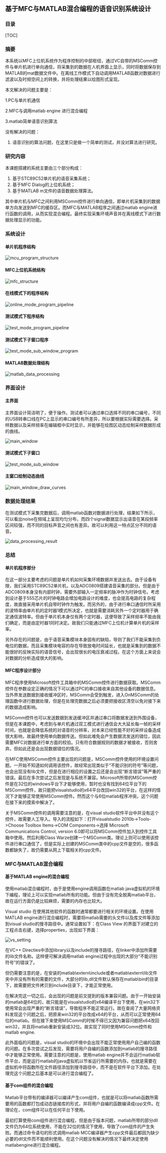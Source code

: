 ## 基于MFC与MATLAB混合编程的语音识别系统设计

### 目录

[TOC]

### 摘要

本系统以MFC上位机系统作为程序控制的中部枢纽，通过VC自带的MSComm控件与单片机进行单向通信，将采集到的数据在人机界面上显示，同时将数据保存到MATLAB的mat数据文件中。在离线工作模式下自动调用MATLAB函数对数据进行滤波以及时频空间上的转换，并将处理结果以绘图形式呈现。

   本文解决的问题主要是：

   1.PC与单片机通信

   2.MFC与调用matlab engine 进行混合编程

   3.matlab简单语音识别算法

没有解决的问题：

1. 语音识别的算法问题，在这里只是做一个简单的测试，并没对算法进行研究。

### 研究内容

本课题搭建的系统主要由三个部分构成：

1. 基于STC89C52单片机的语音采集系统；
2. 基于MFC Dialog的上位机系统；
3. 基于MATLAB m文件的语音数据处理算法。

其中单片机与MFC之间利用MSComm控件进行单向通信，即单片机采集到的数据单方向发送到MFC的缓存区。而MFC与MATLAB程序之间通过matlab engine进行函数的调用，从而实现混合编程。最终实现采集环境声音并在离线模式下进行数据处理显示的功能。

### 系统设计

#### 单片机程序结构

![mcu_program_structure](./fig/mcu_program_structure.png)

#### MFC上位机系统结构

![mfc_structure](./fig/mfc_structure.png)

#### 在线模式下的程序结构

![online_mode_program_pipeline](./fig/online_mode_program_pipeline.png)

#### 测试模式下程序结构

![test_mode_program_pipeline](./fig/test_mode_program_pipeline.png)

#### 测试模式下子窗口程序

![test_mode_sub_window_program](./fig/test_mode_sub_window_program.png)

#### MATLAB数据处理结构

![matlab_data_processing](./fig/matlab_data_processing.png)

### 界面设计

#### 主界面

主界面设计简洁明了，便于操作。测试者可以通过串口选择不同的串口编号，不同的USB转串口线在PC上显示的串口编号有所差异，所以要根据实际需要选择。采样数据以及采样频率在编辑框中实时显示，并能够在绘图区动态绘制采样数据形成的曲线。

![main_window](./fig/main_window.jpg)

#### 测试模式下子窗口

![test_mode_sub_window](./fig/test_mode_sub_window.jpg)

#### 主窗口绘制动态曲线

![main_window_draw_curves](./fig/main_window_draw_curves.jpg)

### 数据处理结果

在测试模式下采集完数据后，调用matlab函数对数据进行处理，结果如下所示，可以看出noise在频域上呈现均匀分布，而四个signal数据显示出语音在某段频率区间较强，而不同的目标声音之间也有差异。故可以利用这一特点区分不同的语音。

![data_processing_result](./fig/data_processing_result.jpg)

### 总结

#### 单片机程序部分

在这一部分主要考虑的问题是单片机如何采集环境数据并发送出去。由于设备有限，我们采用STC89C52单片机，以及ADC0809搭建语音采集的部分。但是由于ADC0809本身没有内部时钟，需要外部输入一定频率的脉冲作为时钟信号。考虑到设计基于555芯片的时钟电路会增加电路设计的难度，也会提高电路的复杂程度，故直接采用单片机自带时钟作为触发。而另外的，由于进行串口通信时所采用的波特率由单片机的定时器1模式所决定，也就是需要消耗另外一个定时器用于确定通信波特率。但由于单片机本身仅有两个定时器，这便导致了采样频率不能由我们确定，而是由定时器1同时决定。故我们只能通过MFC上位机计算单片机的采样率。

另外存在的问题是，由于语音采集模块本身固有的缺陷，导则了我们不能采集到负电位的数据，而且采集模块电容的存在导致放电时间延长，也就是采集到的数据不能很好的反映实际的语音信号，会出现很长的电压衰减过程。在这个方面上来说会对数据的分析造成很大的影响。

#### MFC程序设计部分

MFC程序使用Microsoft控件工具箱中的MSComm控件进行数据获取。MSComm控件在参数设定正确的情况下可以通过PC的串口接收来自其他设备的数据信息。当外界发送数据到接收缓冲区时，MSComm会受到触发，进入OnMSComm的处理函数中进行数据处理，但是在处理完数据之后必须要把接收区清空以免对接下来的数据造成影响。

MSComm控件也可以发送数据到发送缓冲区并通过串口将数据发送到外围设备，但是在本课题中，考虑到与单片机通过双工模式进行通信会大大延长每一帧的采样时间，也就是会降低系统的对语音的分辨率，对本来已经性能不好的采样设备造成很大影响，故最终使用单向数据传送。但如此难免会产生数据流发送的错位，因此需要MFC对数据进行单方面的校验。只有符合数据规则的数据才被接收，否则舍弃。但如此还是会出现数据错位的情况。

在MFC使用MSComm控件主要出现的问题是，MSComm控件使用的环境设置问题。一开始不知道如何调用该控件，故经常出现类似于“不能识别的符号”等问题，也会出现没有lib文件，但是在进行相应的设置之后还是会出现“断言错误”等严重的错误。最后在多次尝试之后发现是与系统不兼容。Microsoft所带的MSComm控件是在32位的windows平台下才能够使用，暂时也没有找到64位平台下的MSComm控件，故只能把visualstudio的x64平台改回win32的平台，在这样的情况下才能够正常使用MSComm控件。然而这个与6位matlab程序冲突。这个问题在接下来的摸索中解决了。

关于MSComm控件的调用需要注意的是，在visual studio软件平台中并没有这个控件，故需要人工导入。导入的流程如下：打开visualstudio 2010b->Tools->Choose Toolbox Items->COM Components->选择 Microsoft Communications Control, version 6.0即可以将MSComm控件加入到控件工具箱中使用。然后利用Class Warze创建一个MSComm类。理论上则可以使用该控件进行串口通信了，但是实际上创建的MSComm类中的cpp文件是空的，很多函数都缺失了，故仍需要从网上下载相关的cpp文件。

### MFC与MATLAB混合编程

#### 基于MATLAB engine的混合编程

使用matlab混合编程时，由于是使用engine调用函数在matlab java虚拟机的环境下编程，理论上可以实现matlab所有的功能。但由于没有完全脱离matlab平台，故在运行方面仍是比较麻烦，需要的内存也比较大。

Visual studio 在使用其他软件的函数时通常都要进行相关的环境设置。在使用MATLAB engine进行混合编程时，需要将matlab需要的头文件以及库文件等添加到visual studio的搜寻路径中。通常设置如下：在Class View 的界面下对建立的工程点击右键，选择properties，出现如下界面：

![vs_setting](./fig/vs_setting.jpg)

在VC++ Directies中添加library以及include的搜寻路径，在linker中添加所需要的lib文件名称。这样便可解决调用matlab engine过程中出现的大部分“不能识别符号”的错误了。

但仍需要注意的是，在安装的matlab\extern\include或者matlab\extern\lib文件夹中并没有所有的需要的文件，大部分的lib,dll文件默认保存在matlab\bin的目录下，故需要把文件拷贝到include目录下，才能正常使用。

在解决完这一切之后，会出现的问题是前文提到的版本兼容问题。由于一开始安装的matlab是64位的，故只能是在visualstudio的x64编译平台下使用，在win32下使用常会出现严重的“断言错误”，导致程序不能正常运行。故在查阅了大量网络资料发现这个问题之后，把原来win32的平台改成x64的平台，从而可以正常使用64位的matlab。但在接下来使用MSComm的时候不得已又因为兼容问题把x64改回win32，并且将matlab重新安装成32位。故实现了同时使用MSComm控件和matlab engine.

此外面临的问题是，visual studio的环境中会出现不能正常使用用户自己编的函数的问题。在多次尝试之后发现，需要将用户自编的函数添加到matlab的搜寻路径中才能够正常使用。需要注意的问题是，使用matlab engine并不会运行matlab软件平台，而是运行matlab的java虚拟机以节省运行所需要的内存。也就是需要在虚拟机中将函数所在文件路径添加到搜寻路径中，而不是在软件平台下添加。在处理完这个问题之后基本是可以进行混合编程了。

#### 基于com组件的混合编程

Matlab平台带有的编译器可以编译产生com组件，也就是可以将matlab函数所需要用的函数都打包成动态链接库的形式，并将用户自编的函数编译成cpp文件。在理论在，com组件可以在任何平台下使用。

最初打算使用com组件进行混合编程，但是由于版本问题，matlab所带的部分dll文件仍为64位系统使用，不能在32位的情况下使用，导致了com组件的产生失败。而通过命令语句的形式调用matlab MCC编译器产生cpp文件最后都因为缺少必要的dll文件而不能顺利使用。在这个问题没有解决的情况下最终决定使用matlabengine进行混合编程。

